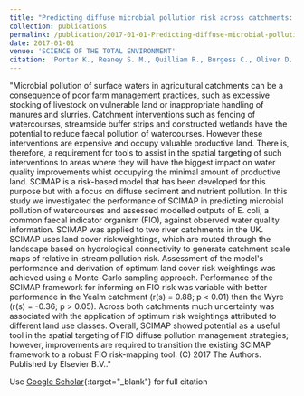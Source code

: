```yaml
---
title: "Predicting diffuse microbial pollution risk across catchments: The performance of SCIMAP and recommendations for future development"
collection: publications
permalink: /publication/2017-01-01-Predicting-diffuse-microbial-pollution-risk-across-catchments-The-performance-of-SCIMAP-and-recommendations-for-future-development
date: 2017-01-01
venue: 'SCIENCE OF THE TOTAL ENVIRONMENT'
citation: 'Porter K., Reaney S. M., Quilliam R., Burgess C., Oliver D.: 2017: &quot;Predicting diffuse microbial pollution risk across catchments: The performance of SCIMAP and recommendations for future development.&quot; SCIENCE OF THE TOTAL ENVIRONMENT, Volume 609, 31 December 2017, Pages 456-465'
---
```

"Microbial pollution of surface waters in agricultural catchments can be a consequence of poor farm management practices, such as excessive stocking of livestock on vulnerable land or inappropriate handling of manures and slurries. Catchment interventions such as fencing of watercourses, streamside buffer strips and constructed wetlands have the potential to reduce faecal pollution of watercourses. However these interventions are expensive and occupy valuable productive land. There is, therefore, a requirement for tools to assist in the spatial targeting of such interventions to areas where they will have the biggest impact on water quality improvements whist occupying the minimal amount of productive land. SCIMAP is a risk-based model that has been developed for this purpose but with a focus on diffuse sediment and nutrient pollution. In this study we investigated the performance of SCIMAP in predicting microbial pollution of watercourses and assessed modelled outputs of E. coli, a common faecal indicator organism (FIO), against observed water quality information. SCIMAP was applied to two river catchments in the UK. SCIMAP uses land cover riskweightings, which are routed through the landscape based on hydrological connectivity to generate catchment scale maps of relative in-stream pollution risk. Assessment of the model&apos;s performance and derivation of optimum land cover risk weightings was achieved using a Monte-Carlo sampling approach. Performance of the SCIMAP framework for informing on FIO risk was variable with better performance in the Yealm catchment (r(s) = 0.88; p < 0.01) than the Wyre (r(s) = -0.36; p > 0.05). Across both catchments much uncertainty was associated with the application of optimum risk weightings attributed to different land use classes. Overall, SCIMAP showed potential as a useful tool in the spatial targeting of FIO diffuse pollution management strategies; however, improvements are required to transition the existing SCIMAP framework to a robust FIO risk-mapping tool. (C) 2017 The Authors. Published by Elsevier B.V.."

Use [Google Scholar](https://scholar.google.com/scholar?q=Predicting+diffuse+microbial+pollution+risk+across+catchments:+The+performance+of+SCIMAP+and+recommendations+for+future+development){:target="_blank"} for full citation
